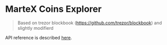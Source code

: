 # MarteX Coins Explorer
> Based on trezor blockbook (https://github.com/trezor/blockbook) and slightly modifierd

API reference is described [here](/docs/api.md).
